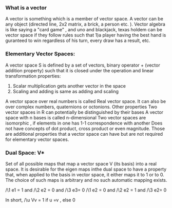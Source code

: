 
### What is a vector
A vector is something which is a member of vector space. 
A vector can be any object (directed line, 2x2 matrix, a brick, a person etc. ).
Vector algebra is like saying a "card game" , and uno and blackjack, texas holdem can be vector space if they follow rules such that 1)a player having the best hand is guranteed to win regardless of his turn, every draw has a result, etc. 

### Elementary Vector Spaces:
A vector space S is defined by a set of vectors, binary operator + (vector addition property) such that it is closed under the operation and linear transformation properties:
1) Scalar multiplication gets another vector in the space
2) Scaling and adding is same as adding and scaling

A vector space over real numbers is called Real vector space. It can also be over complex numbers, quaternions or octonions. 
Other properties
Two vector spaces in R can potentially be distinguished by their bases 
A vector space with n bases is called n-dimensional
Two vector spaces are isomorphic , if elements in one has 1-1 correspondence with another
Does not have concepts of dot product, cross product or even magnitude. Those are additional properties that a vector space can have but are not required for elementary vector spaces. 

### Dual Space: V*
Set of all possible maps that map a vector space V (its basis) into a real space.
It is desirable for the eigen maps inthe dual space to have a property that, when applied to the basis in vector space, it either maps it to 1 or to 0.  The choice of such maps is arbitrary and no such automatic mapping exists. 

/\1  e1 = 1   and /\2 e2 = 0 and /\3 e3= 0
/\1 e2 = 0   and /\2 e2 = 1 and /\3 e2= 0

In short, /\u Vv = 1 if u =v , else 0
